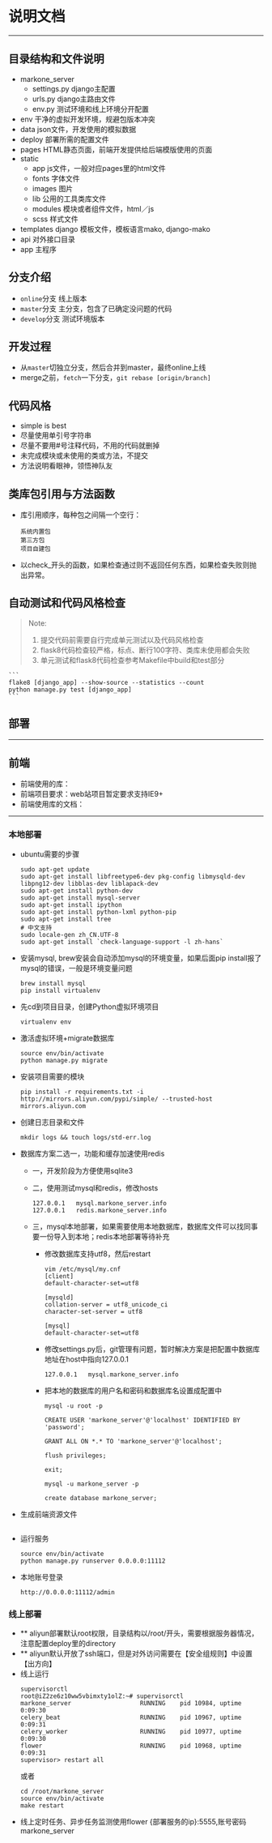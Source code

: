 # 说明文档
------
## 目录结构和文件说明
- markone_server
    - settings.py django主配置
    - urls.py django主路由文件
    - env.py 测试环境和线上环境分开配置
- env 干净的虚拟开发环境，规避包版本冲突
- data json文件，开发使用的模拟数据
- deploy 部署所需的配置文件
- pages HTML静态页面，前端开发提供给后端模版使用的页面
- static
    - app js文件，一般对应pages里的html文件
    - fonts 字体文件
    - images 图片
    - lib 公用的工具类库文件
    - modules 模块或者组件文件，html／js
    - scss 样式文件
- templates django 模板文件，模板语言mako, django-mako
- api 对外接口目录
- app 主程序

## 分支介绍
- `online`分支 线上版本
- `master`分支 主分支，包含了已确定没问题的代码
- `develop`分支 测试环境版本

## 开发过程
- 从`master`切独立分支，然后合并到master，最终online上线
- merge之前，`fetch`一下分支，`git rebase [origin/branch]`

## 代码风格
- simple is best
- 尽量使用单引号字符串
- 尽量不要用#号注释代码，不用的代码就删掉
- 未完成模块或未使用的类或方法，不提交
- 方法说明看眼神，领悟神队友

## 类库包引用与方法函数
- 库引用顺序，每种包之间隔一个空行：
    ```
    系统内置包
    第三方包
    项目自建包
    ```
- 以check_开头的函数，如果检查通过则不返回任何东西，如果检查失败则抛出异常。

## 自动测试和代码风格检查
> Note:
>1. 提交代码前需要自行完成单元测试以及代码风格检查
>1. flask8代码检查较严格，标点、断行100字符、类库未使用都会失败
>1. 单元测试和flask8代码检查参考Makefile中build和test部分

    ```
    flake8 [django_app] --show-source --statistics --count
    python manage.py test [django_app]
    ```

## 部署
------
## 前端
- 前端使用的库：
- 前端项目要求：web站项目暂定要求支持IE9+
- 前端使用库的文档：

------

### 本地部署
- ubuntu需要的步骤
    ```
    sudo apt-get update
    sudo apt-get install libfreetype6-dev pkg-config libmysqld-dev libpng12-dev libblas-dev liblapack-dev
    sudo apt-get install python-dev
    sudo apt-get install mysql-server
    sudo apt-get install ipython
    sudo apt-get install python-lxml python-pip
    sudo apt-get install tree
    # 中文支持
    sudo locale-gen zh_CN.UTF-8
    sudo apt-get install `check-language-support -l zh-hans`
    ```

- 安装mysql, brew安装会自动添加mysql的环境变量，如果后面pip install报了mysql的错误，一般是环境变量问题
    ```
    brew install mysql
    pip install virtualenv
    ```

- 先cd到项目目录，创建Python虚拟环境项目
    ```
    virtualenv env
    ```

- 激活虚拟环境+migrate数据库
    ```
    source env/bin/activate
    python manage.py migrate
    ```

- 安装项目需要的模块
    ```
    pip install -r requirements.txt -i http://mirrors.aliyun.com/pypi/simple/ --trusted-host mirrors.aliyun.com
    ```

- 创建日志目录和文件
    ```
    mkdir logs && touch logs/std-err.log
    ```

- 数据库方案二选一，功能和缓存加速使用redis
    - 一，开发阶段为方便使用sqlite3
    - 二，使用测试mysql和redis，修改hosts

        ```
        127.0.0.1   mysql.markone_server.info
        127.0.0.1   redis.markone_server.info
        ```

    - 三，mysql本地部署，如果需要使用本地数据库，数据库文件可以找同事要一份导入到本地；redis本地部署等待补充
        - 修改数据库支持utf8，然后restart
           ```
           vim /etc/mysql/my.cnf
           [client]
           default-character-set=utf8

           [mysqld]
           collation-server = utf8_unicode_ci
           character-set-server = utf8

           [mysql]
           default-character-set=utf8
           ```

        - 修改settings.py后，git管理有问题，暂时解决方案是把配置中数据库地址在host中指向127.0.0.1

            ```
            127.0.0.1	mysql.markone_server.info
            ```

        - 把本地的数据库的用户名和密码和数据库名设置成配置中

            ```
            mysql -u root -p

            CREATE USER 'markone_server'@'localhost' IDENTIFIED BY 'password';

            GRANT ALL ON *.* TO 'markone_server'@'localhost';

            flush privileges;

            exit;

            mysql -u markone_server -p

            create database markone_server;
            ```

- 生成前端资源文件
    ```
    ```

- 运行服务

    ```
    source env/bin/activate
    python manage.py runserver 0.0.0.0:11112
    ```

- 本地账号登录

    ```
    http://0.0.0.0:11112/admin
    ```

### 线上部署
- ** aliyun部署默认root权限，目录结构以/root/开头，需要根据服务器情况，注意配置deploy里的directory
- ** aliyun默认开放了ssh端口，但是对外访问需要在【安全组规则】中设置【出方向】
- 线上运行
    ```
    supervisorctl
    root@iZ2ze6z10ww5vbimxty1olZ:~# supervisorctl
    markone_server                   RUNNING    pid 10984, uptime 0:09:30
    celery_beat                      RUNNING    pid 10967, uptime 0:09:31
    celery_worker                    RUNNING    pid 10977, uptime 0:09:30
    flower                           RUNNING    pid 10968, uptime 0:09:31
    supervisor> restart all
    ```
    或者
    ```
    cd /root/markone_server
    source env/bin/activate
    make restart
    ```
- 线上定时任务、异步任务监测使用flower
    {部署服务的ip}:5555,账号密码markone_server